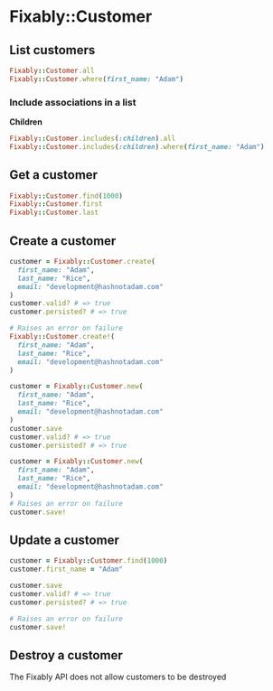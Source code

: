 # Fixably::Customer

## List customers

```ruby
Fixably::Customer.all
Fixably::Customer.where(first_name: "Adam")
```

### Include associations in a list

**Children**
```ruby
Fixably::Customer.includes(:children).all
Fixably::Customer.includes(:children).where(first_name: "Adam")
```

## Get a customer

```ruby
Fixably::Customer.find(1000)
Fixably::Customer.first
Fixably::Customer.last
```

## Create a customer

```ruby
customer = Fixably::Customer.create(
  first_name: "Adam",
  last_name: "Rice",
  email: "development@hashnotadam.com"
)
customer.valid? # => true
customer.persisted? # => true

# Raises an error on failure
Fixably::Customer.create!(
  first_name: "Adam",
  last_name: "Rice",
  email: "development@hashnotadam.com"
)

customer = Fixably::Customer.new(
  first_name: "Adam",
  last_name: "Rice",
  email: "development@hashnotadam.com"
)
customer.save
customer.valid? # => true
customer.persisted? # => true

customer = Fixably::Customer.new(
  first_name: "Adam",
  last_name: "Rice",
  email: "development@hashnotadam.com"
)
# Raises an error on failure
customer.save!
```

## Update a customer

```ruby
customer = Fixably::Customer.find(1000)
customer.first_name = "Adam"

customer.save
customer.valid? # => true
customer.persisted? # => true

# Raises an error on failure
customer.save!
```

## Destroy a customer

The Fixably API does not allow customers to be destroyed
